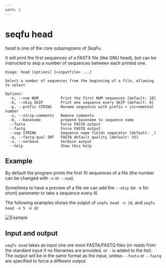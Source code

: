 ```yaml
---
sort: 5
---
```

# seqfu head

*head*  is one of the core subprograms of *SeqFu*.

It will print the first sequences of a FASTX file (like GNU head), but
can be instructed to skip a number of sequences between each printed one.

```text
Usage: head [options] [<inputfile> ...]

Select a number of sequences from the beginning of a file, allowing
to select

Options:
  -n, --num NUM          Print the first NUM sequences [default: 10]
  -k, --skip SKIP        Print one sequence every SKIP [default: 0]
  -p, --prefix STRING    Rename sequences with prefix + incremental number
  -s, --strip-comments   Remove comments
  -b, --basename         prepend basename to sequence name
  --fasta                Force FASTA output
  --fastq                Force FASTQ output
  --sep STRING           Sequence name fields separator [default: _]
  -q, --fastq-qual INT   FASTQ default quality [default: 33]
  -v, --verbose          Verbose output
  --help                 Show this help
```

## Example

By default the program prints the first 10 sequences of a file (the number
can be changed with `-n` or `--num`).

Sometimes to have a preview of a file we can add the `--skip` (or `-k` for short)
parameter to take a sequence every _N_.

The following examples shows the output of `seqfu head -n 10`, and `seqfu head -n 5 -k 4`):

![Example]({{site.baseurl}}/img/seqfu-head.png)

## Input and output

`seqfu head` takes as input one ore _more_ FASTA/FASTQ files (or reads from
the standard input if no filenames are provided, or `-` is added to the list).
The output will be in the same format as the input, unless `--fasta` or `--fastq`
are specified to force a different output.